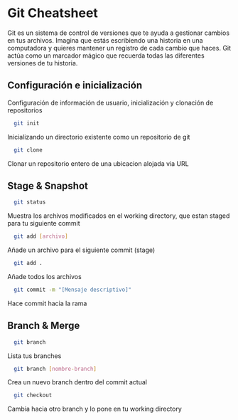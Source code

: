 
# Git Cheatsheet

Git es un sistema de control de versiones que te ayuda a gestionar cambios en tus archivos. Imagina que estás escribiendo una historia en una computadora y quieres mantener un registro de cada cambio que haces. Git actúa como un marcador mágico que recuerda todas las diferentes versiones de tu historia.




## Configuración e inicialización

Configuración de información de usuario, inicialización y clonación de repositorios
```bash
  git init
```
Inicializando un directorio existente como un repositorio de git
```bash
  git clone
```
Clonar un repositorio entero de una ubicacion alojada via URL

## Stage & Snapshot
```bash
  git status
```
Muestra los archivos modificados en el working directory, que estan staged para tu siguiente commit

```bash
  git add [archivo]
```
Añade un archivo para el siguiente commit (stage)

```bash
  git add .
```
Añade todos los archivos

```bash
  git commit -m "[Mensaje descriptivo]"
```
Hace commit hacia la rama

## Branch & Merge
```bash
  git branch
```
Lista tus branches
```bash
  git branch [nombre-branch]
```
Crea un nuevo branch dentro del commit actual
```bash
  git checkout
```
Cambia hacia otro branch y lo pone en tu working directory
